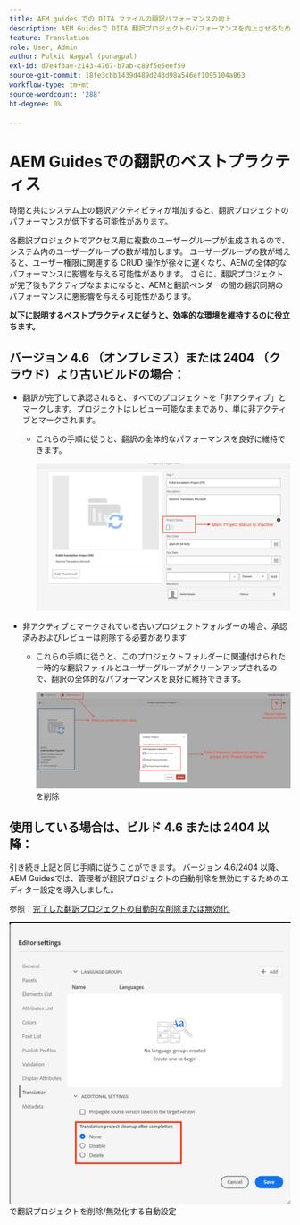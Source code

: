 ```yaml
---
title: AEM guides での DITA ファイルの翻訳パフォーマンスの向上
description: AEM Guidesで DITA 翻訳プロジェクトのパフォーマンスを向上させるためのベストプラクティス、ヒント、テクニック
feature: Translation
role: User, Admin
author: Pulkit Nagpal (punagpal)
exl-id: d7e4f3ae-2143-4767-b7ab-c89f5e5eef59
source-git-commit: 18fe3cbb1439d489d243d98a546ef1095104a863
workflow-type: tm+mt
source-wordcount: '288'
ht-degree: 0%

---
```


# AEM Guidesでの翻訳のベストプラクティス

時間と共にシステム上の翻訳アクティビティが増加すると、翻訳プロジェクトのパフォーマンスが低下する可能性があります。

各翻訳プロジェクトでアクセス用に複数のユーザーグループが生成されるので、システム内のユーザーグループの数が増加します。 ユーザーグループの数が増えると、ユーザー権限に関連する CRUD 操作が徐々に遅くなり、AEMの全体的なパフォーマンスに影響を与える可能性があります。 さらに、翻訳プロジェクトが完了後もアクティブなままになると、AEMと翻訳ベンダーの間の翻訳同期のパフォーマンスに悪影響を与える可能性があります。

**以下に説明するベストプラクティスに従うと、効率的な環境を維持するのに役立ちます。**

## バージョン 4.6 （オンプレミス）または 2404 （クラウド）より古いビルドの場合：

- 翻訳が完了して承認されると、すべてのプロジェクトを「非アクティブ」とマークします。プロジェクトはレビュー可能なままであり、単に非アクティブとマークされます。
   - これらの手順に従うと、翻訳の全体的なパフォーマンスを良好に維持できます。

     ![&#x200B; 非アクティブな翻訳プロジェクト &#x200B;](../assets/translation/translation-project-image1.png)

- 非アクティブとマークされている古いプロジェクトフォルダーの場合、承認済みおよびレビューは削除する必要があります
   - これらの手順に従うと、このプロジェクトフォルダーに関連付けられた一時的な翻訳ファイルとユーザーグループがクリーンアップされるので、翻訳の全体的なパフォーマンスを良好に維持できます。

     ![&#x200B; 翻訳プロジェクトとフォルダーの &#x200B;](../assets/translation/translation-project-image2.png) を削除


## 使用している場合は、ビルド 4.6 または 2404 以降：

引き続き上記と同じ手順に従うことができます。 バージョン 4.6/2404 以降、AEM Guidesでは、管理者が翻訳プロジェクトの自動削除を無効にするためのエディター設定を導入しました。

参照：[&#x200B; 完了した翻訳プロジェクトの自動的な削除または無効化 &#x200B;](https://experienceleague.adobe.com/en/docs/experience-manager-guides/using/user-guide/author-content/create-preview-topics/author-content-aem-guides/work-with-web-editor/translate-documents-web-editor#automatically-delete-or-disable-a-completed-translation-project)

![AEM Guides &#x200B;](../assets/translation/translation-project-image3.png) で翻訳プロジェクトを削除/無効化する自動設定
